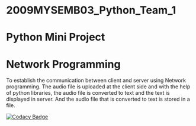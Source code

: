 # 2009MYSEMB03_Python_Team_1
# Python Mini Project
# Network Programming
To establish the communication between client and server using Network programming. The audio file is uploaded at the client side and with the help of python libraries, the audio file is converted to text and the text is displayed in server. And the audio file that is converted to text is stored in a file.

[![Codacy Badge](https://app.codacy.com/project/badge/Grade/2e3333546da645d081da8fb2f5eb29cb)](https://www.codacy.com/gh/99002477/2009MYSEMB03_Python_Team_1/dashboard?utm_source=github.com&amp;utm_medium=referral&amp;utm_content=99002477/2009MYSEMB03_Python_Team_1&amp;utm_campaign=Badge_Grade)
